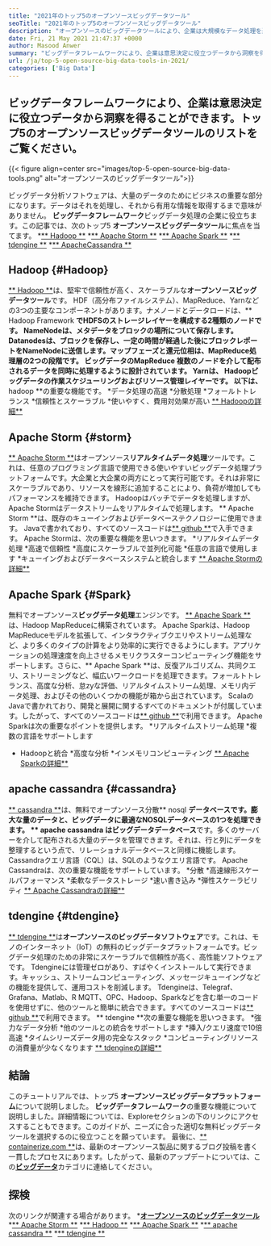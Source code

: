 ```yaml
---
title: "2021年のトップ5のオープンソースビッグデータツール" 
seoTitle: "2021年のトップ5のオープンソースビッグデータツール" 
description: "オープンソースのビッグデータツールにより、企業は大規模なデータ処理を迅速に行うことができます。このガイドラインは、適切なビッグデータフレームワークを選択するのに役立ちます。" 
date: Fri, 21 May 2021 21:47:37 +0000
author: Masood Anwer
summary: "ビッグデータフレームワークにより、企業は意思決定に役立つデータから洞察を得ることができます。トップ5のオープンソースビッグデータツールのリストをご覧ください。" 
url: /ja/top-5-open-source-big-data-tools-in-2021/
categories: ['Big Data']
---
```


## ビッグデータフレームワークにより、企業は意思決定に役立つデータから洞察を得ることができます。トップ5のオープンソースビッグデータツールのリストをご覧ください。

{{< figure align=center src="images/top-5-open-source-big-data-tools.png" alt="オープンソースのビッグデータツール">}}

ビッグデータ分析ソフトウェアは、大量のデータのためにビジネスの重要な部分になります。データはそれを処理し、それから有用な情報を取得するまで意味がありません。 **ビッグデータフレームワーク**ビッグデータ処理の企業に役立ちます。この記事では、次のトップ5 **オープンソースビッグデータツール**に焦点を当てます。
  *[** Hadoop **][1]
  *[** Apache Storm **][2]
  *[** Apache Spark **][3]
  *[** tdengine **][4]
  *[** ApacheCassandra **][5]

## Hadoop {#Hadoop}
[** Hadoop **][6]は、堅牢で信頼性が高く、スケーラブルな**オープンソースビッグデータツール**です。 HDF（高分布ファイルシステム）、MapReduce、Yarnなどの3つの主要なコンポーネントがあります。ナメノードとデータロードは、** Hadoop Framework **でHDFSのストレージレイヤーを構成する2種類のノードです。 NameNodeは、メタデータをブロックの場所について保存します。 Datanodesは、ブロックを保存し、一定の時間が経過した後にブロックレポートをNameNodeに送信します。マップフェーズと還元位相は、MapReduce処理層の2つの段階です。 **ビッグデータのMapReduce **複数のノードを介して配布されるデータを同時に処理するように設計されています。 Yarnは、** Hadoopビッグデータ**の作業スケジューリングおよびリソース管理レイヤーです。
以下は、** hadoop **の重要な機能です。
  *データ処理の高速
  *分散処理
  *フォールトトレランス
  *信頼性とスケーラブル
  *使いやすく、費用対効果が高い
[** Hadoopの詳細**][7]

## Apache Storm {#storm}
[** Apache Storm **][8]はオープンソース**リアルタイムデータ処理**ツールです。これは、任意のプログラミング言語で使用できる使いやすいビッグデータ処理プラットフォームです。大企業と大企業の両方にとって実行可能です。それは非常にスケーラブルであり、リソースを線形に追加することにより、負荷が増加してもパフォーマンスを維持できます。 Hadoopはバッチでデータを処理しますが、Apache Stormはデータストリームをリアルタイムで処理します。 ** Apache Storm **は、既存のキューイングおよびデータベーステクノロジーに使用できます。 Javaで書かれており、すべてのソースコードは[** github **][9]で入手できます。
Apache Stormは、次の重要な機能を思いつきます。
  *リアルタイムデータ処理
  *高速で信頼性
  *高度にスケーラブルで並列化可能
  *任意の言語で使用します
  *キューイングおよびデータベースシステムと統合します
[** Apache Stormの詳細**][10]

## Apache Spark {#Spark}
無料でオープンソース**ビッグデータ処理**エンジンです。 [** Apache Spark **][11]は、Hadoop MapReduceに構築されています。 Apache Sparkは、Hadoop MapReduceモデルを拡張して、インタラクティブクエリやストリーム処理など、より多くのタイプの計算をより効率的に実行できるようにします。アプリケーションの処理速度を向上させるメモリクラスターコンピューティング機能をサポートします。さらに、** Apache Spark **は、反復アルゴリズム、共同クエリ、ストリーミングなど、幅広いワークロードを処理できます。フォールトトレランス、高度な分析、怠zyな評価、リアルタイムストリーム処理、メモリ内データ処理、およびその他のいくつかの機能が箱から出されています。 ScalaのJavaで書かれており、開発と展開に関するすべてのドキュメントが付属しています。したがって、すべてのソースコードは[** github **][12]で利用できます。
Apache Sparkは次の重要なポイントを提供します。
  *リアルタイムストリーム処理
  *複数の言語をサポートします
  * Hadoopと統合
  *高度な分析
  *インメモリコンピューティング
[** Apache Sparkの詳細**][13]

## apache cassandra {#cassandra}
[** cassandra **][14]は、無料でオープンソース分散** nosql **データベースです。膨大な量のデータと、ビッグデータに最適なNOSQLデータベースの1つを処理できます。 ** apache cassandra **は**ビッグデータデータベース**です。多くのサーバーを介して配布される大量のデータを管理できます。それは、行と列にデータを整理するという点で、リレーショナルデータベースと同様に機能します。 Cassandraクエリ言語（CQL）は、SQLのようなクエリ言語です。
Apache Cassandraは、次の重要な機能をサポートしています。
  *分散
  *高速線形スケールパフォーマンス
  *柔軟なデータストレージ
  *速い書き込み
  *弾性スケーラビリティ
[** Apache Cassandraの詳細**][15]

## tdengine {#tdengine}
[** tdengine **][16]は**オープンソースのビッグデータソフトウェア**です。これは、モノのインターネット（IoT）の無料のビッグデータプラットフォームです。ビッグデータ処理のための非常にスケーラブルで信頼性が高く、高性能ソフトウェアです。 Tdengineには管理ゼロがあり、すばやくインストールして実行できます。キャッシュ、ストリームコンピューティング、メッセージキューイングなどの機能を提供して、運用コストを削減します。 Tdengineは、Telegraf、Grafana、Matlab、R MQTT、OPC、Hadoop、Sparkなどを含む単一のコードを使用せずに、他のツールと簡単に統合できます。すべてのソースコードは[** github **][17]で利用できます。
** tdengine **次の重要な機能を思いつきます。
  *強力なデータ分析
  *他のツールとの統合をサポートします
  *挿入/クエリ速度で10倍高速
  *タイムシリーズデータ用の完全なスタック
  *コンピューティングリソースの消費量が少なくなります
[** tdengineの詳細**][18]

## 結論
このチュートリアルでは、トップ5 **オープンソースビッグデータプラットフォーム**について説明しました。 **ビッグデータフレームワーク**の重要な機能について説明しました。詳細情報については、Exploreセクションの下のリンクにアクセスすることもできます。このガイドが、ニーズに合った適切な無料ビッグデータツールを選択するのに役立つことを願っています。
最後に、[** containerize.com **][19]は、最新のオープンソース製品に関するブログ投稿を書く一貫したプロセスにあります。したがって、最新のアップデートについては、この[**ビッグデータ**][20]カテゴリに連絡してください。

## 探検
次のリンクが関連する場合があります。
  *[**オープンソースのビッグデータツール**][21]
  *[** Apache Storm **][10]
  *[** Hadoop **][22]
  *[** Apache Spark **][11]
  *[** apache cassandra **][15]
  *[** tdengine **][16]

  
[1]: #Hadoop
[2]: #Storm
[3]: #Spark
[4]: #TDengine
[5]: #Cassandra
[6]: https://hadoop.apache.org/
[7]: https://products.containerize.com/big-data/hadoop
[8]: https://storm.apache.org/
[9]: https://github.com/apache/storm
[10]: https://products.containerize.com/big-data/apache-storm/
[11]: https://products.containerize.com/big-data/apache-spark/
[12]: https://github.com/apache/spark
[13]: https://spark.apache.org/
[14]: https://cassandra.apache.org/
[15]: https://products.containerize.com/big-data/apache-cassandra/
[16]: https://products.containerize.com/big-data/tdengine/
[17]: https://github.com/taosdata/TDengine
[18]: https://www.taosdata.com/
[19]: https://containerize.com
[20]: https://blog.containerize.com/category/big-data/
[21]: https://products.containerize.com/big-data
[22]: https://products.containerize.com/big-data/hadoop/
